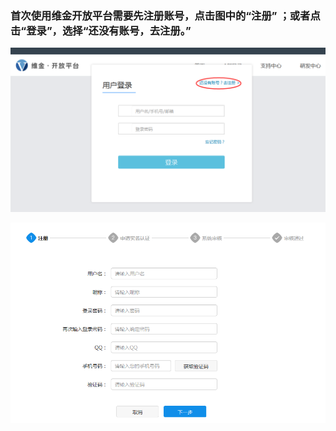 ### 首次使用维金开放平台需要先注册账号，点击图中的“注册” ；或者点击“登录”，选择“还没有账号，去注册。”



![](/assets/import.png)

![](/assets/用户注册信息.png)

